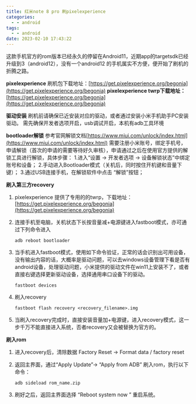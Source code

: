```yaml
---
title: 红米note 8 pro 刷pixelexperience
categories:
  - - android
tags:
  - - android
date: 2023-02-10 17:43:22
---
```




这款手机官方的rom版本已经永久的停留在Android11，近期app的targetsdk已经升级到3（android12），没有一个android12 的手机属实不方便，便开始了刷机的折腾之路。

**pixelexperience** 刷机包下载地址：[https://get.pixelexperience.org/begonia](https://get.pixelexperience.org/begonia)
**pixelexperience twrp下载地址：**[https://get.pixelexperience.org/begonia](https://get.pixelexperience.org/begonia)

**驱动安装**
刷机前请确保已近安装对应的驱动，或者通过安装小米手机助手PC安装驱动。
需先确保开发者选项开启，usb调试开启，本机有adb工具环境

**bootloader解锁**
参考官网解锁文档[https://www.miui.com/unlock/index.html](https://www.miui.com/unlock/index.html)
需要注册小米账号，绑定手机号，申请解锁（首次的申请的需要等待好久审核），申请通过之后在使用官方提供的解锁工具进行解锁，具体步骤：
1.进入“设置 -> 开发者选项 -> 设备解锁状态”中绑定账号和设备；
2.手动进入Bootloader模式（关机后，同时按住开机键和音量下键）；
3.通过USB连接手机，在解锁软件中点击 “解锁”按钮；



**刷入第三方recovery**

1. pixelexperience 提供了专用的的twrp，下载地址：[https://get.pixelexperience.org/begonia](https://get.pixelexperience.org/begonia)

2. 连接手机至电脑，关机状态下长按音量减+电源键进入fastboot模式，亦可通过下列命令进入

   `adb reboot bootloader`

3. 当手机进入fastboot模式，使用如下命令验证，正常的话会识别出可用设备，没有输出内容的话，大概率是驱动问题，可以去windows设备管理下看是否有android设备，处理驱动问题，小米提供的驱动文件在win11上安装不了，或者直接右键选择更新驱动设备，选择通用串口设备下的驱动。

   `fastboot devices`

4. 刷入recovery

   `fastboot flash recovery <recovery_filename>.img`

5. 当刷入recovery完成时，直接安装音量加+电源键，进入recovery模式，这一步千万不能直接进入系统，否者recovery又会被替换为官方的。

**刷入rom**

1. 进入recovery后，清除数据 Factory Reset -> Format data / factory reset

2. 返回主界面，通过“Apply Update”-> “Apply from ADB” 刷入rom，执行以下命令：

   `adb sideload rom_name.zip`

3. 刷好之后，返回主界面选择 “Reboot system now ” 重启系统。